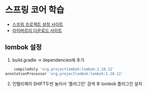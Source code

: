 
# 스프링 코어 학습
- [스프링 프로젝트 설정 사이트](https://start.spring.io)
- [라이버르리 다운로드 사이트](https://mvnrepository.com)

## lombok 설정
1. build.gradle -> dependencies에 추가

```groovy
	compileOnly 'org.projectlombok:lombok:1.18.12'
annotationProcessor 'org.projectlombok:lombok:1.18.12'
```

2. 인텔리제이 SHIFT두번 눌러서 '플러그인' 검색 후 lombok 플러그인 설치